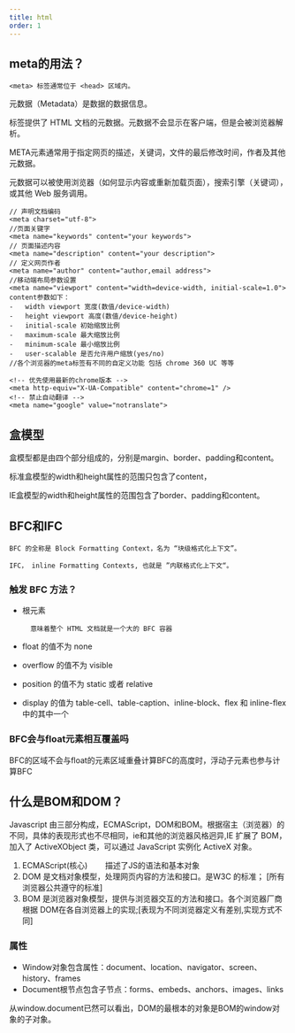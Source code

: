 ```yaml
---
title: html
order: 1
---
```


## meta的用法？
    <meta> 标签通常位于 <head> 区域内。
元数据（Metadata）是数据的数据信息。

<meta> 标签提供了 HTML 文档的元数据。元数据不会显示在客户端，但是会被浏览器解析。

META元素通常用于指定网页的描述，关键词，文件的最后修改时间，作者及其他元数据。

元数据可以被使用浏览器（如何显示内容或重新加载页面），搜索引擎（关键词），或其他 Web 服务调用。

```
// 声明文档编码
<meta charset="utf-8">
//页面关键字
<meta name="keywords" content="your keywords">
// 页面描述内容
<meta name="description" content="your description">
// 定义网页作者
<meta name="author" content="author,email address">
//移动端布局参数设置
<meta name="viewport" content="width=device-width, initial-scale=1.0">
content参数如下：
-   width viewport 宽度(数值/device-width)
-   height viewport 高度(数值/device-height)
-   initial-scale 初始缩放比例
-   maximum-scale 最大缩放比例
-   minimum-scale 最小缩放比例
-   user-scalable 是否允许用户缩放(yes/no)
//各个浏览器的meta标签有不同的自定义功能 包括 chrome 360 UC 等等

<!-- 优先使用最新的chrome版本 --> 
<meta http-equiv="X-UA-Compatible" content="chrome=1" /> 
<!-- 禁止自动翻译 -->
<meta name="google" value="notranslate">
```

## 盒模型
盒模型都是由四个部分组成的，分别是margin、border、padding和content。

标准盒模型的width和height属性的范围只包含了content，

IE盒模型的width和height属性的范围包含了border、padding和content。

## BFC和IFC
    BFC 的全称是 Block Formatting Context，名为 “块级格式化上下文”。
    
    IFC， inline Formatting Contexts, 也就是 ”内联格式化上下文“。

### 触发 BFC 方法？
- 根元素 <html>

        意味着整个 HTML 文档就是一个大的 BFC 容器

- float 的值不为 none
- overflow 的值不为 visible
- position 的值不为 static  或者 relative
- display 的值为 table-cell、table-caption、inline-block、flex 和 inline-flex 中的其中一个

### BFC会与float元素相互覆盖吗
BFC的区域不会与float的元素区域重叠计算BFC的高度时，浮动子元素也参与计算BFC

## 什么是BOM和DOM？
Javascript 由三部分构成，ECMAScript，DOM和BOM。根据宿主（浏览器）的不同，具体的表现形式也不尽相同，ie和其他的浏览器风格迥异,IE 扩展了 BOM，加入了 ActiveXObject 类，可以通过 JavaScript 实例化 ActiveX 对象。 

1. ECMAScript(核心) 　　描述了JS的语法和基本对象
2. DOM 是文档对象模型，处理网页内容的方法和接口。是W3C 的标准； [所有浏览器公共遵守的标准]
3. BOM 是浏览器对象模型，提供与浏览器交互的方法和接口。各个浏览器厂商根据 DOM在各自浏览器上的实现;[表现为不同浏览器定义有差别,实现方式不同]

### 属性
- Window对象包含属性：document、location、navigator、screen、history、frames
- Document根节点包含子节点：forms、embeds、anchors、images、links

从window.document已然可以看出，DOM的最根本的对象是BOM的window对象的子对象。


